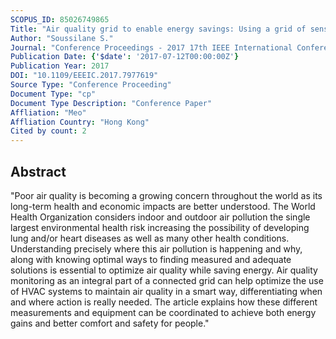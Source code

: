 ```yaml
---
SCOPUS_ID: 85026749865
Title: "Air quality grid to enable energy savings: Using a grid of sensors in buildings/cities to understand the source and flow of air pollution and find energy efficient solutions to reduce it"
Author: "Soussilane S."
Journal: "Conference Proceedings - 2017 17th IEEE International Conference on Environment and Electrical Engineering and 2017 1st IEEE Industrial and Commercial Power Systems Europe, EEEIC / I and CPS Europe 2017"
Publication Date: {'$date': '2017-07-12T00:00:00Z'}
Publication Year: 2017
DOI: "10.1109/EEEIC.2017.7977619"
Source Type: "Conference Proceeding"
Document Type: "cp"
Document Type Description: "Conference Paper"
Affliation: "Meo"
Affliation Country: "Hong Kong"
Cited by count: 2
---
```


## Abstract
"Poor air quality is becoming a growing concern throughout the world as its long-term health and economic impacts are better understood. The World Health Organization considers indoor and outdoor air pollution the single largest environmental health risk increasing the possibility of developing lung and/or heart diseases as well as many other health conditions. Understanding precisely where this air pollution is happening and why, along with knowing optimal ways to finding measured and adequate solutions is essential to optimize air quality while saving energy. Air quality monitoring as an integral part of a connected grid can help optimize the use of HVAC systems to maintain air quality in a smart way, differentiating when and where action is really needed. The article explains how these different measurements and equipment can be coordinated to achieve both energy gains and better comfort and safety for people."
